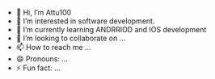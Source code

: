 - 👋 Hi, I’m Attu100
- 👀 I’m interested in software development.
- 🌱 I’m currently learning ANDRRIOD and IOS development
- 💞️ I’m looking to collaborate on ...
- 📫 How to reach me ...
- 😄 Pronouns: ...
- ⚡ Fun fact: ...

<!---
Attu100/Attu100 is a ✨ special ✨ repository because its `README.md` (this file) appears on your GitHub profile.
You can click the Preview link to take a look at your changes.
--->
